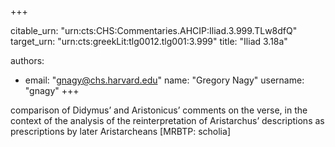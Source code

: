 +++


citable_urn: "urn:cts:CHS:Commentaries.AHCIP:Iliad.3.999.TLw8dfQ"
target_urn: "urn:cts:greekLit:tlg0012.tlg001:3.999"
title: "Iliad 3.18a"

authors:
- email: "gnagy@chs.harvard.edu"
  name: "Gregory Nagy"
  username: "gnagy"
+++

<p>comparison of Didymus’ and Aristonicus’ comments on the verse, in the context of the analysis of the reinterpretation of Aristarchus’ descriptions as prescriptions by later Aristarcheans [MRBTP: scholia]</p>